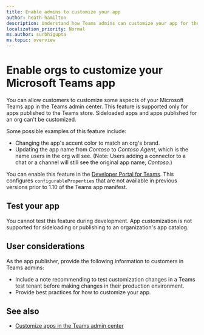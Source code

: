 ```yaml
---
title: Enable admins to customize your app
author: heath-hamilton
description: Understand how Teams admins can customize your app for their org.
localization_priority: Normal
ms.author: surbhigupta
ms.topic: overview
---
```

# Enable orgs to customize your Microsoft Teams app

You can allow customers to customize some aspects of your Microsoft Teams app in the Teams admin center. This feature is supported only for apps published to the Teams store. Sideloaded apps and apps published for an org can't be customized.

Some possible examples of this feature include:

* Changing the app's accent color to match an org's brand.
* Updating the app name from *Contoso* to *Contoso Agent*, which is the name users in the org will see. (Note: Users adding a connector to a chat or a channel will still see the original app name, *Contoso*.)

You can enable this feature in the [Developer Portal for Teams](https://dev.teams.microsoft.com/home). This configures `configurableProperties` that are not available in previous versions prior to 1.10 of the Teams app manifest.

## Test your app

You cannot test this feature during development. App customization is not supported for sideloading or publishing to an organization's app catalog.

## User considerations

As the app publisher, provide the following information to customers in Teams admins:
* Include a note recommending to test customization changes in a Teams test tenant before making changes in their production environment. 
* Provide best practices for how to customize your app.

## See also

* [Customize apps in the Teams admin center](/MicrosoftTeams/customize-apps)
